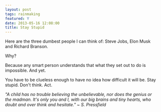 ```yaml
---
layout: post
tags: rainmaking
featured: Y
date: 2013-05-16 12:08:00
title: Stay Stupid
---
```

Here are the three dumbest people I can think of: Steve Jobs, Elon Musk and Richard Branson.

Why?

Because any smart person understands that what they set out to do is impossible. And yet.

You have to be clueless enough to have no idea how difficult it will be. Stay stupid. Don't think. Act.

*"A child has no trouble believing the unbelievable, nor does the genius or the madman. It's only you and I, with our big brains and tiny hearts, who doubt and over think and hesitate." ~ S. Pressfield*